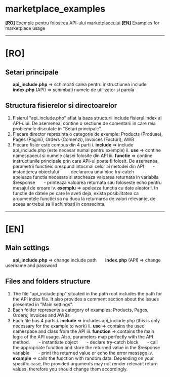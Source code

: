 # marketplace_examples
**[RO]** Exemple pentru folosirea API-ului marketplaceului
**[EN]** Examples for marketplace usage
___
# [RO]

## Setari principale
&nbsp;&nbsp;&nbsp;&nbsp;&nbsp;&nbsp;**api_include.php** => schimbati calea pentru instructiunea include
&nbsp;&nbsp;&nbsp;&nbsp;&nbsp;&nbsp;**index.php** (API) => schimbati numele de utilizator si parola

## Structura fisierelor si directoarelor
1. Fisierul "api_include.php" aflat la baza structurii include fisierul index al API-ului. De asemenea, contine o sectiune de comentarii in care reia problemele discutate in "Setari principale".
2. Fiecare director reprezinta o categorie de exemple: Products (Produse), Pages (Pagini), Orders (Comenzi), Invoices (Facturi), AWB
3. Fiecare fisier este compus din 4 parti
    i. **include** => include api_include.php (este necesar numai pentru exemple)
    ii. **use** => contine namespaceul si numele clasei folosite din API
    iii. **functie** => contine instructiunile principale prin care API-ul poate fi folosit. De asemenea, parametrii functieic orespund intocmai celor ai metodei din API
&nbsp;&nbsp;&nbsp;&nbsp;&nbsp;&nbsp;- instantierea obiectului
&nbsp;&nbsp;&nbsp;&nbsp;&nbsp;&nbsp;- declararea unui bloc try-catch
&nbsp;&nbsp;&nbsp;&nbsp;&nbsp;&nbsp;- apeleaza functia necesara si stocheaza valoarea returnata in variabila $response
&nbsp;&nbsp;&nbsp;&nbsp;&nbsp;&nbsp;- printeaza valoarea returnata sau foloseste echo pentru mesajul de eroare
    iv. **exemplu** => apeleaza functia cu date aleatorii. In functie de datele pe care le aveti deja, exista posibilitatea ca argumentele functiei sa nu duca la returnarea de valori relevante, de aceea ar trebui sa ii schimbati in consecinta.
___
# [EN]

## Main settings
&nbsp;&nbsp;&nbsp;&nbsp;&nbsp;&nbsp;**api_include.php** => change include path
&nbsp;&nbsp;&nbsp;&nbsp;&nbsp;&nbsp;**index.php** (API) => change username and password

## Files and folders structure
1. The file "api_include.php" situated in the path root includes the path for the API index file. It also provides a comment section about the issues presented in "Main settings".
2. Each folder represents a category of examples: Products, Pages, Orders, Invoices and AWBs
3. Each file has 4 parts
    i. **include** => includes api_include.php (this is only necessary for the example to work)
    ii. **use** => contains the used namespace and class from the API
    iii. **function** => contains the main logic of the API usage. Also, parameters map perfectly with the API method.
&nbsp;&nbsp;&nbsp;&nbsp;&nbsp;&nbsp;- instantiate object
&nbsp;&nbsp;&nbsp;&nbsp;&nbsp;&nbsp;- declare try-catch block
&nbsp;&nbsp;&nbsp;&nbsp;&nbsp;&nbsp;- call the appropriate function and store the returned value in the $response variable
&nbsp;&nbsp;&nbsp;&nbsp;&nbsp;&nbsp;- print the returned value or echo the error message
    iv. **example** => calls the function with random data. Depending on your specific case, the provided arguments may not render relevant return values, therefore you should change them accordingly.
